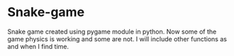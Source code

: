 # Snake-game
Snake game created using pygame module in python. Now some of the game physics is working and some are not. I will include other functions as and when I find time.
